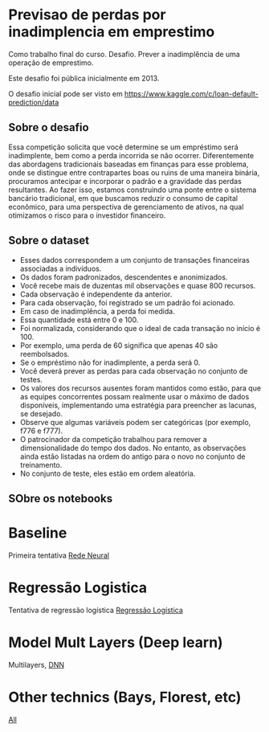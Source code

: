 # Previsao de perdas por inadimplencia em emprestimo

Como trabalho final do curso.
Desafio. Prever a inadimplência de uma operação de emprestimo.

Este desafio foi pública inicialmente em 2013.

O desafio inicial pode ser visto em 
https://www.kaggle.com/c/loan-default-prediction/data
    

## Sobre o desafio

Essa competição solicita que você determine se um empréstimo será inadimplente, bem como a perda incorrida se não ocorrer. 
Diferentemente das abordagens tradicionais baseadas em finanças para esse problema, onde se distingue entre contrapartes boas ou ruins de uma maneira binária, procuramos antecipar e incorporar o padrão e a gravidade das perdas resultantes. Ao fazer isso, estamos construindo uma ponte entre o sistema bancário tradicional, em que buscamos reduzir o consumo de capital econômico, para uma perspectiva de gerenciamento de ativos, na qual otimizamos o risco para o investidor financeiro.

## Sobre o dataset

* Esses dados correspondem a um conjunto de transações financeiras associadas a indivíduos. 
* Os dados foram padronizados, descendentes e anonimizados. 
* Você recebe mais de duzentas mil observações e quase 800 recursos. 
* Cada observação é independente da anterior.
* Para cada observação, foi registrado se um padrão foi acionado.
* Em caso de inadimplência, a perda foi medida. 
* Essa quantidade está entre 0 e 100. 
* Foi normalizada, considerando que o ideal de cada transação no início é 100. 
* Por exemplo, uma perda de 60 significa que apenas 40 são reembolsados. 
* Se o empréstimo não for inadimplente, a perda será 0. 
* Você deverá prever as perdas para cada observação no conjunto de testes.
* Os valores dos recursos ausentes foram mantidos como estão, para que as equipes concorrentes possam realmente usar o máximo de dados disponíveis, implementando uma estratégia para preencher as lacunas, se desejado. 
* Observe que algumas variáveis podem ser categóricas (por exemplo, f776 e f777).
* O patrocinador da competição trabalhou para remover a dimensionalidade do tempo dos dados. No entanto, as observações ainda estão listadas na ordem do antigo para o novo no conjunto de treinamento. 
* No conjunto de teste, eles estão em ordem aleatória.

## SObre os notebooks

# Baseline
Primeira tentativa
[Rede Neural](baseline.ipynb)

# Regressão Logistica
Tentativa de regressão logística
[Regressão Logística](regressao-logistica.ipynb)

# Model Mult Layers (Deep learn)
Multilayers, 
[DNN](multi-layers.ipynb)

# Other technics (Bays, Florest, etc)
[All](other-technics.ipynb)





